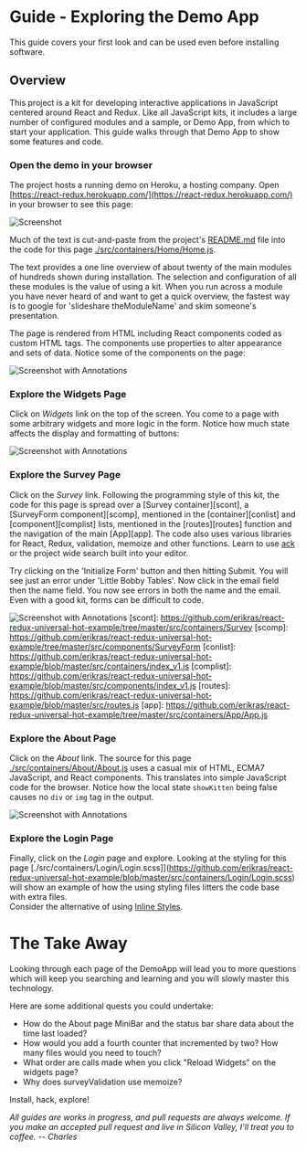 # Guide - Exploring the Demo App

This guide covers your first look and can be used even before installing software.  

## Overview

This project is a kit for developing interactive applications in JavaScript centered
around React and Redux.  Like all JavaScript kits, it includes a large number of configured
modules and a sample, or Demo App, from which to start your application.  This guide walks 
through that Demo App to show some features and code.

### Open the demo in your browser

The project hosts a running demo on Heroku, a hosting company.  Open 
[https://react-redux.herokuapp.com/](https://react-redux.herokuapp.com/) in your browser to see this page:

![Screenshot](frontpage.png)

Much of the text is cut-and-paste from the project's 
[README.md](https://github.com/erikras/react-redux-universal-hot-example/blob/master/README.md) file into 
the code for this page [./src/containers/Home/Home.js](https://github.com/erikras/react-redux-universal-hot-example/blob/master/src/containers/Home/Home.js).  

The text provides a one line overview of about twenty of the main 
modules of hundreds shown during installation.   The selection 
and configuration of all these modules is the value of using a kit.   When you run across
a module you have never heard of and want to get a quick overview, the fastest way is
to google for 'slideshare theModuleName' and skim someone's presentation.

The page is rendered from HTML including React components coded as custom HTML tags.
The components use properties to alter appearance and sets of data.  Notice some of the components on the page:

![Screenshot with Annotations](frontpage_markup.png)

### Explore the Widgets Page

Click on *Widgets* link on the top of the screen.   You come to a page with some arbitrary widgets and more logic
in the form.  Notice how much state affects the display and formatting of buttons:

![Screenshot with Annotations](widgets_markup.png)

### Explore the Survey Page

Click on the *Survey* link.  Following the programming style of this kit, the code for this page is 
spread over a [Survey container][scont], a [SurveyForm component][scomp], mentioned in the 
[container][conlist] and [component][complist] lists, 
mentioned in the [routes][routes] function and the navigation of the main [App][app].  The code also uses
various libraries for React, Redux, validation, memoize and other functions.   Learn to use [ack](http://beyondgrep.com) 
or the project wide search built into your editor.

Try clicking on the 'Initialize Form' button and then hitting Submit.  You will see just an error under
'Little Bobby Tables'.  Now click in the email field then the name field.   You now see errors in both
the name and the email.  Even with a good kit, forms can be difficult to code.

![Screenshot with Annotations](survey_markup.png)
[scont]: https://github.com/erikras/react-redux-universal-hot-example/tree/master/src/containers/Survey
[scomp]: https://github.com/erikras/react-redux-universal-hot-example/tree/master/src/components/SurveyForm
[conlist]: https://github.com/erikras/react-redux-universal-hot-example/blob/master/src/containers/index_v1.js
[complist]: https://github.com/erikras/react-redux-universal-hot-example/blob/master/src/components/index_v1.js
[routes]: https://github.com/erikras/react-redux-universal-hot-example/blob/master/src/routes.js
[app]: https://github.com/erikras/react-redux-universal-hot-example/tree/master/src/containers/App/App.js

### Explore the About Page

Click on the *About* link.   The source for this page 
[./src/containers/About/About.js](https://github.com/erikras/react-redux-universal-hot-example/blob/master/src/containers/About/About.js)
uses a casual mix of HTML, ECMA7 JavaScript, and React components.   This translates into 
simple JavaScript code for the browser.   Notice how the local state `showKitten` being false causes no
`div` or `img` tag in the output.

![Screenshot with Annotations](about_markup.png)

### Explore the Login Page

Finally, click on the *Login* page and explore.   Looking at the styling for this page 
[./src/containers/Login/Login.scss]](https://github.com/erikras/react-redux-universal-hot-example/blob/master/src/containers/Login/Login.scss)
will show an example of how the using styling files litters the code base with extra files.   
Consider the alternative of using 
[Inline Styles](https://github.com/erikras/react-redux-universal-hot-example/blob/master/docs/InlineStyles.md).

# The Take Away

Looking through each page of the DemoApp will lead you to more questions which will keep you 
searching and learning and you will slowly master this technology.

Here are some additional quests you could undertake:

* How do the About page MiniBar and the status bar share data about the time last loaded?
* How would you add a fourth counter that incremented by two?   How many files would you need
  to touch?
* What order are calls made when you click "Reload Widgets" on the widgets page?
* Why does surveyValidation use memoize?

Install, hack, explore!

*All guides are works in progress, and pull requests are always welcome.  If you make an
accepted pull request and live in Silicon Valley, I'll treat you to coffee.  -- Charles*


